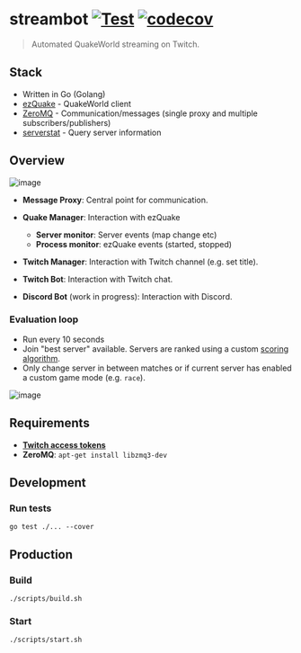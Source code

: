 # streambot [![Test](https://github.com/vikpe/streambot/actions/workflows/test.yml/badge.svg)](https://github.com/vikpe/streambot/actions/workflows/test.yml) [![codecov](https://codecov.io/gh/vikpe/streambot/branch/main/graph/badge.svg)](https://codecov.io/gh/vikpe/streambot)

> Automated QuakeWorld streaming on Twitch.

## Stack

* Written in Go (Golang)
* [ezQuake](https://github.com/ezQuake/ezquake-source/releases) - QuakeWorld client
* [ZeroMQ](https://zeromq.org/) - Communication/messages (single proxy and multiple subscribers/publishers)
* [serverstat](https://github.com/vikpe/serverstat) - Query server information

## Overview

![image](https://user-images.githubusercontent.com/1616817/178285267-eade607d-8660-4b4d-9522-ab3772dde229.png)

* **Message Proxy**: Central point for communication.
* **Quake Manager**: Interaction with ezQuake
    * **Server monitor**: Server events (map change etc)
    * **Process monitor**: ezQuake events (started, stopped)

* **Twitch Manager**: Interaction with Twitch channel (e.g. set title).
* **Twitch Bot**: Interaction with Twitch chat.
* **Discord Bot** (work in progress): Interaction with Discord.

### Evaluation loop

* Run every 10 seconds
* Join "best server" available. Servers are ranked using a custom [scoring algorithm](https://github.com/vikpe/serverstat/blob/main/qserver/mvdsv/qscore/qscore.go).
* Only change server in between matches or if current server has enabled a custom game mode (e.g. `race`).

![image](https://user-images.githubusercontent.com/1616817/178297376-f4f79a29-94c6-4dce-bb50-95183ef8dfb6.png)

## Requirements

* **[Twitch access tokens](https://twitchtokengenerator.com/)**
* **ZeroMQ**: `apt-get install libzmq3-dev`

## Development

### Run tests

```shell
go test ./... --cover
```

## Production

### Build

```shell
./scripts/build.sh
```

### Start

```shell
./scripts/start.sh
```
